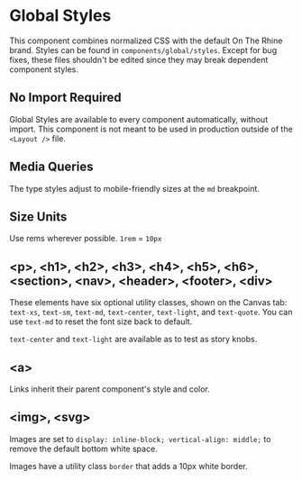 # Global Styles

This component combines normalized CSS with the default On The Rhine brand. Styles can be found in `components/global/styles`. Except for bug fixes, these files shouldn't be edited since they may break dependent component styles.

## No Import Required

Global Styles are available to every component automatically, without import. This component is not meant to be used in production outside of the `<Layout />` file.

## Media Queries

The type styles adjust to mobile-friendly sizes at the `md` breakpoint.

## Size Units

Use rems wherever possible. `1rem` = `10px`

## &lt;p>, &lt;h1>, &lt;h2>, &lt;h3>, &lt;h4>, &lt;h5>, &lt;h6>, &lt;section>, &lt;nav>, &lt;header>, &lt;footer>, &lt;div>

These elements have six optional utility classes, shown on the Canvas tab: `text-xs`, `text-sm`, `text-md`, `text-center`, `text-light`, and `text-quote`. You can use `text-md` to reset the font size back to default.

`text-center` and `text-light` are available as to test as story knobs.

## &lt;a>

Links inherit their parent component's style and color.

## &lt;img>, &lt;svg>

Images are set to `display: inline-block; vertical-align: middle;` to remove the default bottom white space.

Images have a utility class `border` that adds a 10px white border.
